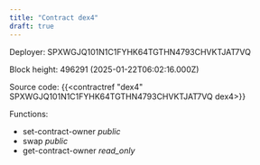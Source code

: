 ```yaml
---
title: "Contract dex4"
draft: true
---
```

Deployer: SPXWGJQ101N1C1FYHK64TGTHN4793CHVKTJAT7VQ


 



Block height: 496291 (2025-01-22T06:02:16.000Z)

Source code: {{<contractref "dex4" SPXWGJQ101N1C1FYHK64TGTHN4793CHVKTJAT7VQ dex4>}}

Functions:

* set-contract-owner _public_
* swap _public_
* get-contract-owner _read_only_
